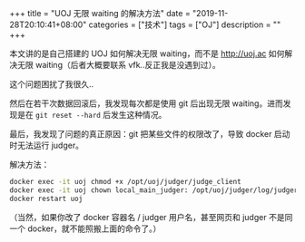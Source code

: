 +++
title = "UOJ 无限 waiting 的解决方法"
date = "2019-11-28T20:10:41+08:00"
categories = ["技术"]
tags = ["OJ"]
description = ""
+++


本文讲的是自己搭建的 UOJ 如何解决无限 waiting，而不是 <http://uoj.ac> 如何解决无限 waiting（后者大概要联系 vfk..反正我是没遇到过）。

这个问题困扰了我很久..

然后在若干次数据回滚后，我发现每次都是使用 git 后出现无限 waiting。进而发现是在 `git reset --hard` 后发生这种情况。

最后，我发现了问题的真正原因：git 把某些文件的权限改了，导致 docker 启动时无法运行 judger。

解决方法：

```bash
docker exec -it uoj chmod +x /opt/uoj/judger/judge_client
docker exec -it uoj chown local_main_judger: /opt/uoj/judger/log/judger.log
docker restart uoj
```

（当然，如果你改了 docker 容器名 / judger 用户名，甚至网页和 judger 不是同一个 docker，就不能照搬上面的命令了。）